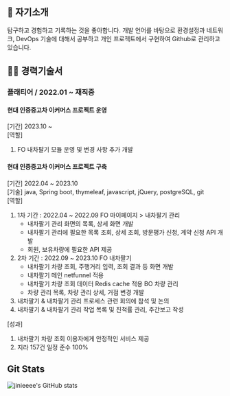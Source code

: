 ## 🚀 자기소개
탐구하고 경험하고 기록하는 것을 좋아합니다. 개발 언어를 바탕으로 환경설정과 네트워크, DevOps 기술에 대해서 공부하고 개인 프로젝트에서 구현하여 Github로 관리하고 있습니다. 

## 👩‍💻 경력기술서

### 플래티어 / 2022.01 ~ 재직중
#### 현대 인증중고차 이커머스 프로젝트 운영
[기간] 2023.10 ~  
[역할]  
1. FO 내차팔기 모듈 운영 및 변경 사항 추가 개발
    
   

#### 현대 인증중고차 이커머스 프로젝트 구축
[기간] 2022.04 ~ 2023.10  
[기술] java, Spring boot, thymeleaf, javascript, jQuery, postgreSQL, git   
[역할]  
1. 1차 기간 : 2022.04 ~ 2022.09
    FO 마이페이지 > 내차팔기 관리
     - 내차팔기 관리 화면의 목록, 상세 화면 개발
     - 내차팔기 관리에 필요한 목록 조회, 상세 조회, 방문평가 신청, 계약 신청 API 개발
     - 회원, 보유차량에 필요한 API 제공
2. 2차 기간 : 2022.09 ~ 2023.10
   FO 내차팔기
     - 내차팔기 차량 조회, 주행거리 입력, 조회 결과 등 화면 개발
     - 내차팔기 메인 netfunnel 적용
     - 내차팔기 차량 조회 데이터 Redis cache 적용
   BO 차량 관리
     - 차량 관리 목록, 차량 관리 상세, 거점 변경 개발  
3. 내차팔기 & 내차팔기 관리 프로세스 관련 회의에 참석 및 논의
4. 내차팔기 & 내차팔기 관리 작업 목록 및 진척률 관리, 주간보고 작성

[성과]
1. 내차팔기 차량 조회 이용자에게 안정적인 서비스 제공
2. 지라 157건 일정 준수 100%


<!--
**jinieeee/jinieeee** is a ✨ _special_ ✨ repository because its `README.md` (this file) appears on your GitHub profile.

Here are some ideas to get you started:

- 🔭 I’m currently working on ...
- 🌱 I’m currently learning ...
- 👯 I’m looking to collaborate on ...
- 🤔 I’m looking for help with ...
- 💬 Ask me about ...
- 📫 How to reach me: ...
- 😄 Pronouns: ...
- ⚡ Fun fact: ...
-->
## Git Stats
![jinieeee's GitHub stats](https://github-readme-stats.vercel.app/api?username=jinieeee&show_icons=true&theme=radical)
